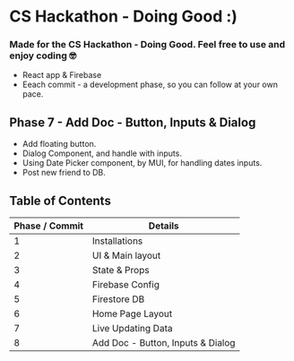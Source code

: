 # CS Hackathon - Doing Good :)

### Made for the CS Hackathon - Doing Good. Feel free to use and enjoy coding 🤓

- React app & Firebase
- Eeach commit - a development phase, so you can follow at your own pace.

## Phase 7 - Add Doc - Button, Inputs & Dialog

- Add floating button.
- Dialog Component, and handle with inputs.
- Using Date Picker component, by MUI, for handling dates inputs.
- Post new friend to DB.

## Table of Contents

| Phase / Commit | Details                           |
| -------------- | --------------------------------- |
| 1              | Installations                     |
| 2              | UI & Main layout                  |
| 3              | State & Props                     |
| 4              | Firebase Config                   |
| 5              | Firestore DB                      |
| 6              | Home Page Layout                  |
| 7              | Live Updating Data                |
| 8              | Add Doc - Button, Inputs & Dialog |
